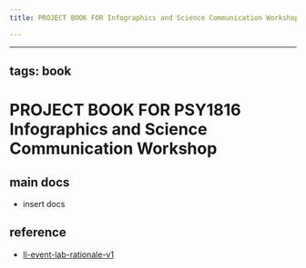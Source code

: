 ```yaml
---
title: PROJECT BOOK FOR Infographics and Science Communication Workshop

---
```



---
tags: book
---

PROJECT BOOK FOR PSY1816 Infographics and Science Communication Workshop
===

main docs
---

- insert docs

reference
---

- [ll-event-lab-rationale-v1](/AunryFEcRm6SG8qAbHAyIw)

